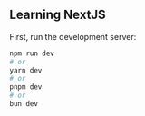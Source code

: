 ## Learning NextJS

First, run the development server:

```bash
npm run dev
# or
yarn dev
# or
pnpm dev
# or
bun dev
```

